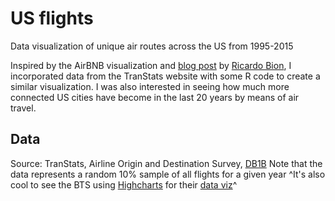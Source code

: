 # US flights
Data visualization of unique air routes across the US from 1995-2015

Inspired by the AirBNB visualization and [blog post](https://medium.com/airbnb-engineering/using-r-packages-and-education-to-scale-data-science-at-airbnb-906faa58e12d#.czt4te24n) by [Ricardo Bion](https://github.com/ricardo-bion/medium_visualization), I incorporated data from the TranStats website with some R code to create a similar visualization. I was also interested in seeing how much more connected US cities have become in the last 20 years by means of air travel. 

## Data
Source: TranStats, Airline Origin and Destination Survey, [DB1B](http://transtats.bts.gov/DatabaseInfo.asp?DB_ID=125&DB_URL=Mode_ID=1&Mode_Desc=Aviation&Subject_ID2=0)
Note that the data represents a random 10% sample of all flights for a given year
^It's also cool to see the BTS using [Highcharts](http://www.highcharts.com/) for their [data viz](http://transtats.bts.gov/)^

